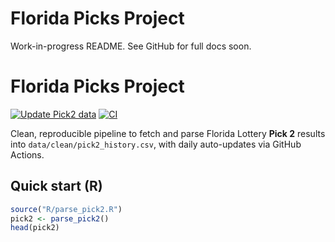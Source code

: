 # Florida Picks Project

Work-in-progress README. See GitHub for full docs soon.

# Florida Picks Project

[![Update Pick2 data](https://github.com/raghava0071/florida-picks-project/actions/workflows/update-data.yml/badge.svg)](https://github.com/raghava0071/florida-picks-project/actions/workflows/update-data.yml)
[![CI](https://github.com/raghava0071/florida-picks-project/actions/workflows/ci.yml/badge.svg)](https://github.com/raghava0071/florida-picks-project/actions/workflows/ci.yml)

Clean, reproducible pipeline to fetch and parse Florida Lottery **Pick 2** results into `data/clean/pick2_history.csv`, with daily auto-updates via GitHub Actions.

## Quick start (R)
```r
source("R/parse_pick2.R")
pick2 <- parse_pick2()
head(pick2)
